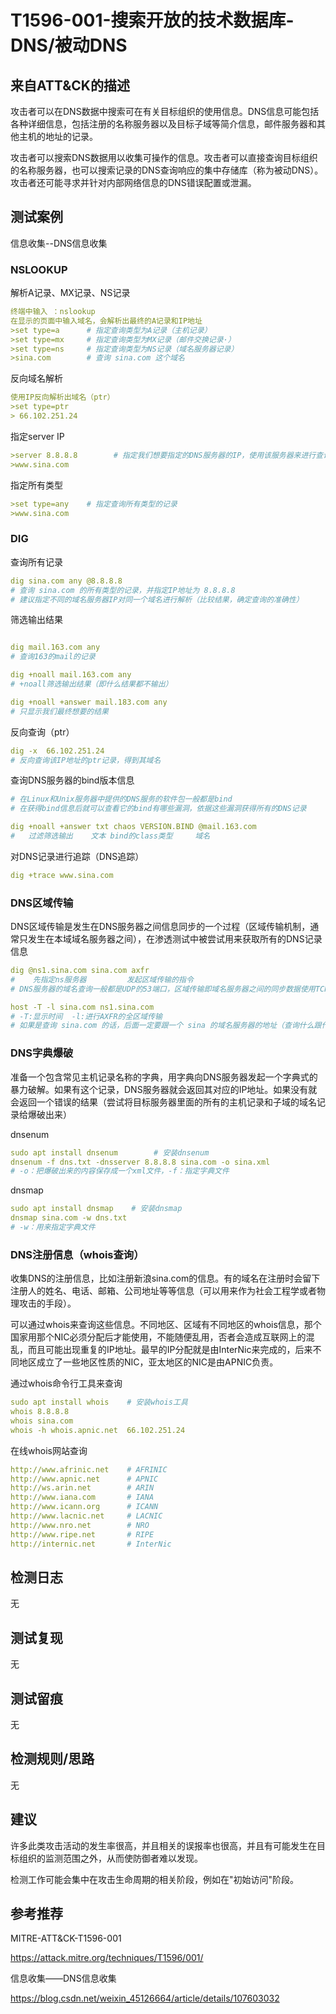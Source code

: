 # T1596-001-搜索开放的技术数据库-DNS/被动DNS

## 来自ATT&CK的描述

攻击者可以在DNS数据中搜索可在有关目标组织的使用信息。DNS信息可能包括各种详细信息，包括注册的名称服务器以及目标子域等简介信息，邮件服务器和其他主机的地址的记录。

攻击者可以搜索DNS数据用以收集可操作的信息。攻击者可以直接查询目标组织的名称服务器，也可以搜索记录的DNS查询响应的集中存储库（称为被动DNS）。攻击者还可能寻求并针对内部网络信息的DNS错误配置或泄漏。

## 测试案例

信息收集--DNS信息收集

### NSLOOKUP

解析A记录、MX记录、NS记录

```yml
终端中输入 ：nslookup
在显示的页面中输入域名，会解析出最终的A记录和IP地址
>set type=a      # 指定查询类型为A记录（主机记录）
>set type=mx     # 指定查询类型为MX记录（邮件交换记录·）
>set type=ns     # 指定查询类型为NS记录（域名服务器记录）
>sina.com        # 查询 sina.com 这个域名
```

反向域名解析

```yml
使用IP反向解析出域名（ptr）
>set type=ptr
> 66.102.251.24
```

指定server IP

```yml
>server 8.8.8.8        # 指定我们想要指定的DNS服务器的IP，使用该服务器来进行查询
>www.sina.com
```

指定所有类型

```yml
>set type=any    # 指定查询所有类型的记录
>www.sina.com
```

### DIG

查询所有记录

```yml
dig sina.com any @8.8.8.8
# 查询 sina.com 的所有类型的记录，并指定IP地址为 8.8.8.8
# 建议指定不同的域名服务器IP对同一个域名进行解析（比较结果，确定查询的准确性）
```

筛选输出结果

```yml

dig mail.163.com any
# 查询163的mail的记录

dig +noall mail.163.com any 
# +noall筛选输出结果（即什么结果都不输出）

dig +noall +answer mail.183.com any 
# 只显示我们最终想要的结果
```

反向查询（ptr）

```yml
dig -x  66.102.251.24
# 反向查询该IP地址的ptr记录，得到其域名
```

查询DNS服务器的bind版本信息

```yml
# 在Linux和Unix服务器中提供的DNS服务的软件包一般都是bind
# 在获得bind信息后就可以查看它的bind有哪些漏洞，依据这些漏洞获得所有的DNS记录

dig +noall +answer txt chaos VERSION.BIND @mail.163.com
#   过滤筛选输出    文本 bind的class类型     域名
```

对DNS记录进行追踪（DNS追踪）

```yml
dig +trace www.sina.com
```

### DNS区域传输

DNS区域传输是发生在DNS服务器之间信息同步的一个过程（区域传输机制，通常只发生在本域域名服务器之间），在渗透测试中被尝试用来获取所有的DNS记录信息

```yml
dig @ns1.sina.com sina.com axfr
#    先指定ns服务器         发起区域传输的指令
# DNS服务器的域名查询一般都是UDP的53端口，区域传输即域名服务器之间的同步数据使用TCP的53端口

host -T -l sina.com ns1.sina.com
# -T:显示时间  -l:进行AXFR的全区域传输  
# 如果是查询 sina.com 的话，后面一定要跟一个 sina 的域名服务器的地址（查询什么跟什么）
```

### DNS字典爆破

准备一个包含常见主机记录名称的字典，用字典向DNS服务器发起一个字典式的暴力破解。如果有这个记录，DNS服务器就会返回其对应的IP地址。如果没有就会返回一个错误的结果（尝试将目标服务器里面的所有的主机记录和子域的域名记录给爆破出来）

dnsenum

```yml
sudo apt install dnsenum        # 安装dnsenum
dnsenum -f dns.txt -dnsserver 8.8.8.8 sina.com -o sina.xml
# -o：把爆破出来的内容保存成一个xml文件，-f：指定字典文件
```

dnsmap

```yml
sudo apt install dnsmap    # 安装dnsmap
dnsmap sina.com -w dns.txt
# -w：用来指定字典文件
```

### DNS注册信息（whois查询）

收集DNS的注册信息，比如注册新浪sina.com的信息。有的域名在注册时会留下注册人的姓名、电话、邮箱、公司地址等等信息（可以用来作为社会工程学或者物理攻击的手段）。

可以通过whois来查询这些信息。不同地区、区域有不同地区的whois信息，那个国家用那个NIC必须分配后才能使用，不能随便乱用，否者会造成互联网上的混乱，而且可能出现重复的IP地址。最早的IP分配就是由InterNic来完成的，后来不同地区成立了一些地区性质的NIC，亚太地区的NIC是由APNIC负责。

通过whois命令行工具来查询

```yml
sudo apt install whois    # 安装whois工具
whois 8.8.8.8
whois sina.com
whois -h whois.apnic.net  66.102.251.24
```

在线whois网站查询

```yml
http://www.afrinic.net    # AFRINIC
http://www.apnic.net      # APNIC
http://ws.arin.net        # ARIN
http://www.iana.com       # IANA
http://www.icann.org      # ICANN
http://www.lacnic.net     # LACNIC
http://www.nro.net        # NRO
http://www.ripe.net       # RIPE
http://internic.net       # InterNic
```

## 检测日志

无

## 测试复现

无

## 测试留痕

无

## 检测规则/思路

无

## 建议

许多此类攻击活动的发生率很高，并且相关的误报率也很高，并且有可能发生在目标组织的监测范围之外，从而使防御者难以发现。

检测工作可能会集中在攻击生命周期的相关阶段，例如在"初始访问"阶段。

## 参考推荐

MITRE-ATT&CK-T1596-001

<https://attack.mitre.org/techniques/T1596/001/>

信息收集——DNS信息收集

<https://blog.csdn.net/weixin_45126664/article/details/107603032>
